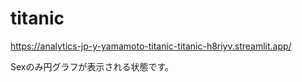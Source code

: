 # titanic

https://analytics-jp-y-yamamoto-titanic-titanic-h8riyv.streamlit.app/

Sexのみ円グラフが表示される状態です。
